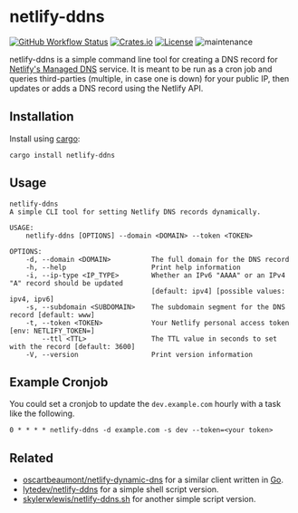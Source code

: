 # netlify-ddns

[![GitHub Workflow Status](https://img.shields.io/github/workflow/status/lukehsiao/netlify-ddns-rs/rust)](https://github.com/lukehsiao/netlify-ddns-rs/actions)
[![Crates.io](https://img.shields.io/crates/v/netlify-ddns)](https://crates.io/crates/netlify-ddns)
[![License](https://img.shields.io/crates/l/netlify-ddns)](https://github.com/lukehsiao/netlify-ddns-rs/blob/master/LICENSE-MIT)
![maintenance](https://img.shields.io/maintenance/passively-maintained/2022?color=purple)

netlify-ddns is a simple command line tool for creating a DNS record for
[Netlify's Managed DNS][netlify] service. It is meant to be run as a cron job
and queries third-parties (multiple, in case one is down) for your public IP,
then updates or adds a DNS record using the Netlify API.

## Installation

Install using [cargo][cargo]:

```
cargo install netlify-ddns
```

## Usage

```
netlify-ddns
A simple CLI tool for setting Netlify DNS records dynamically.

USAGE:
    netlify-ddns [OPTIONS] --domain <DOMAIN> --token <TOKEN>

OPTIONS:
    -d, --domain <DOMAIN>          The full domain for the DNS record
    -h, --help                     Print help information
    -i, --ip-type <IP_TYPE>        Whether an IPv6 "AAAA" or an IPv4 "A" record should be updated
                                   [default: ipv4] [possible values: ipv4, ipv6]
    -s, --subdomain <SUBDOMAIN>    The subdomain segment for the DNS record [default: www]
    -t, --token <TOKEN>            Your Netlify personal access token [env: NETLIFY_TOKEN=]
        --ttl <TTL>                The TTL value in seconds to set with the record [default: 3600]
    -V, --version                  Print version information
```

## Example Cronjob

You could set a cronjob to update the `dev.example.com` hourly with a task like
the following.

```
0 * * * * netlify-ddns -d example.com -s dev --token=<your token>
```

## Related

* [oscartbeaumont/netlify-dynamic-dns] for a similar client written in [Go][go].
* [lytedev/netlify-ddns] for a simple shell script version.
* [skylerwlewis/netlify-ddns.sh] for another simple script version.

[cargo]: https://doc.rust-lang.org/cargo/getting-started/installation.html
[go]: https://golang.org/
[lytedev/netlify-ddns]: https://github.com/lytedev/netlify-ddns
[netlify]: https://www.netlify.com/docs/dns/
[oscartbeaumont/netlify-dynamic-dns]: https://github.com/oscartbeaumont/netlify-dynamic-dns
[skylerwlewis/netlify-ddns.sh]: https://gist.github.com/skylerwlewis/ba052db5fe26424255674931d43fc030
